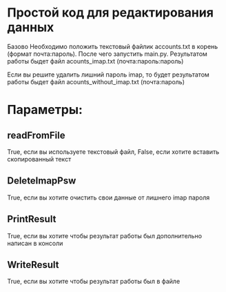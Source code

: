 # Простой код для редактирования данных
Базово
Необходимо положить текстовый файлик accounts.txt в корень (формат почта:пароль). После чего запустить main.py. Результатом работы быдет файл acounts_imap.txt (почта:пароль:пароль)

Если вы решите удалить лишний пароль imap, то будет результатом работы быдет файл acounts_without_imap.txt (почта:пароль)

# Параметры:

## readFromFile     
True, если вы используете текстовый файл, False, если хотите вставить скопированный текст

## DeleteImapPsw 
True, если вы хотите очистить свои данные от лишнего imap пароля

## PrintResult 
True, если вы хотите чтобы результат работы был дополнительно написан в консоли

## WriteResult 
True, если вы хотите чтобы результат работы был в файле
